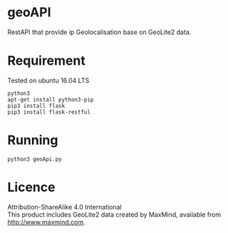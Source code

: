 # geoAPI
RestAPI that provide ip Geolocalisation base on GeoLite2 data. 

# Requirement 

Tested on ubuntu 16.04 LTS 

	python3
	apt-get install python3-pip
	pip3 install flask
	pip3 install flask-restful 

# Running 

	python3 geoApi.py

# Licence

Attribution-ShareAlike 4.0 International  
This product includes GeoLite2 data created by MaxMind, available from
http://www.maxmind.com.
